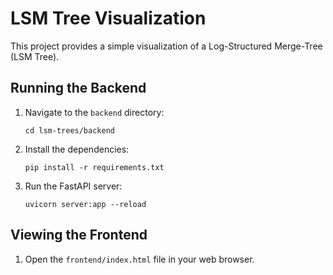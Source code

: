 # LSM Tree Visualization

This project provides a simple visualization of a Log-Structured Merge-Tree (LSM Tree).

## Running the Backend

1.  Navigate to the `backend` directory:
    ```
    cd lsm-trees/backend
    ```
2.  Install the dependencies:
    ```
    pip install -r requirements.txt
    ```
3.  Run the FastAPI server:
    ```
    uvicorn server:app --reload
    ```

## Viewing the Frontend

1.  Open the `frontend/index.html` file in your web browser.
